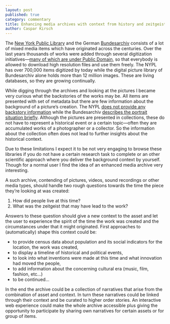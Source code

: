 ```yaml
---
layout: post
published: true
category: commentary
title: Enhancing media archives with context from history and zeitgeist
author: Caspar Kirsch
---
```

The [New York Public Library](https://digitalcollections.nypl.org/collections) and the German [Bundesarchiv](http://www.bild.bundesarchiv.de/) consists of a lot of mixed media items which have originated across the centuries. Over the last years thousands of works were added through several digitization initiatives—[many of which are under Public Domain](https://www.nypl.org/research/collections/digital-collections/public-domain), so that everybody is allowed to download high resolution files and use them freely. The NYPL has over 700,000 items digitized by today while the digital picture library of Bundesarchiv alone holds more than 12 million images. These are living databases, so they are growing continually.

While digging through the archives and looking at the pictures I became very curious what the backstories of the works may be. All items are presented with set of metadata but there are few information about the background of a picture’s creation. The NYPL [does not provide any backstory information](https://digitalcollections.nypl.org/items/7222294b-6ab1-6cea-e040-e00a180667f1) while the Bundesarchiv [describes the portrait situation briefly](http://www.bild.bundesarchiv.de/collections/118973760/_1519825722/?search[page]=1). Although the pictures are presented in collections, these do not have to represent a historical event or a certain topic—often they are accumulated works of a photographer or a collector. So the information about the collection often does not lead to further insights about the historical context.

Due to these limitations I expect it to be not very engaging to browse these libraries if you do not have a certain research task to complete or an other scientific approach where you deliver the background context by yourself. Though for a normal user I find the idea of an enhanced media archive very interesting.

A such archive, contending of pictures, videos, sound recordings or other media types, should handle two rough questions towards the time the piece they’re looking at was created:

1. How did people live at this time?
2. What was the zeitgeist that may have lead to the work?

Answers to these question should give a new context to the asset and let the user to experience the spirit of the time the work was created and the circumstances under that it might originated. First approaches to (automatically) shape this context could be:

- to provide census data about population and its social indicators for the location, the work was created,
- to display a timeline of historical and political events, 
- to look into what inventions were made at this time and what innovation had moved the people, 
- to add information about the concerning cultural era (music, film, fashion, etc…)
- to be continued…

In the end the archive could be a collection of narratives that arise from the combination of asset and context. In turn these narratives could be linked through their context and be curated to higher order stories. An interactive web experience could make the whole archive accessible plus giving the opportunity to participate by sharing own narratives for certain assets or for group of items.
